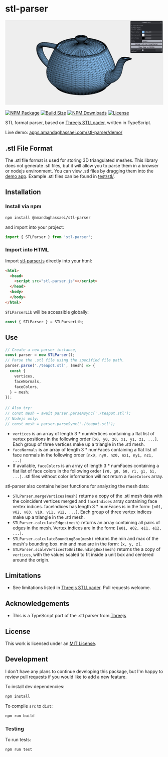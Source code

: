 # stl-parser
[![stl-parser main image](./main-image.jpg)](https://apps.amandaghassaei.com/stl-parser/demo/)

[![NPM Package](https://img.shields.io/npm/v/@amandaghassaei/stl-parser)](https://www.npmjs.com/package/@amandaghassaei/stl-parser)
[![Build Size](https://img.shields.io/bundlephobia/min/@amandaghassaei/stl-parser)](https://bundlephobia.com/result?p=@amandaghassaei/stl-parser)
[![NPM Downloads](https://img.shields.io/npm/dw/@amandaghassaei/stl-parser)](https://www.npmtrends.com/@amandaghassaei/stl-parser)
[![License](https://img.shields.io/npm/l/@amandaghassaei/stl-parser)](https://github.com/amandaghassaei/stl-parser/blob/main/LICENSE.txt)

STL format parser, based on [Threejs STLLoader](https://github.com/mrdoob/three.js/blob/dev/examples/jsm/loaders/STLLoader.js), written in TypeScript.

Live demo: [apps.amandaghassaei.com/stl-parser/demo/](https://apps.amandaghassaei.com/stl-parser/demo/)


## .stl File Format

The .stl file format is used for storing 3D triangulated meshes.  This library does not generate .stl files, but it will allow you to parse them in a browser or nodejs environment.  You can view .stl files by dragging them into the [demo app](https://apps.amandaghassaei.com/stl-parser/demo/).  Example .stl files can be found in [test/stl/](https://github.com/amandaghassaei/stl-parser/tree/main/test/stl).


## Installation

### Install via npm

```sh
npm install @amandaghassaei/stl-parser
```

and import into your project:

```js
import { STLParser } from 'stl-parser';
```

### Import into HTML

Import [stl-parser.js](https://github.com/amandaghassaei/stl-parser/blob/main/dist/stl-parser.js) directly into your html:

```html
<html>
  <head>
    <script src="stl-parser.js"></script>
  </head>
  <body>
  </body>
</html>
```

`STLParserLib` will be accessible globally:

```js
const { STLParser } = STLParserLib;
```


## Use

```js
// Create a new parser instance,
const parser = new STLParser();
// Parse the .stl file using the specified file path.
parser.parse('./teapot.stl', (mesh) => {
  const {
    vertices,
    faceNormals,
    faceColors,
  } = mesh;
});

// Also try:
// const mesh = await parser.parseAsync('./teapot.stl');
// Nodejs only:
// const mesh = parser.parseSync('./teapot.stl');
```

- `vertices` is an array of length 3 * numVertices containing a flat list of vertex positions in the following order `[x0, y0, z0, x1, y1, z1, ...]`.  Each group of three vertices make up a triangle in the .stl mesh.
- `faceNormals` is an array of length 3 * numFaces containing a flat list of face normals in the following order `[nx0, ny0, nz0, nx1, ny1, nz1, ...]`
- If available, `faceColors` is an array of length 3 * numFaces containing a flat list of face colors in the following order `[r0, g0, b0, r1, g1, b1, ...]`.  .stl files without color information will not return a `faceColors` array.


stl-parser also contains helper functions for analyzing the mesh data:


- `STLParser.mergeVertices(mesh)` returns a copy of the .stl mesh data with the coincident vertices merged and `faceIndices` array containing face vertex indices.  faceIndices has length 3 * numFaces is in the form: `[v01, v02, v03, v10, v11, v12, ...]`.  Each group of three vertex indices make up a triangle in the .stl mesh.
- `STLParser.calculateEdges(mesh)` returns an array containing all pairs of edges in the mesh.  Vertex indices are in the form: `[e01, e02, e11, e12, ...]`.
- `STLParser.calculateBoundingBox(mesh)` returns the min and max of the mesh's bounding box.  min and max are in the form: `[x, y, z]`.
- `STLParser.scaleVerticesToUnitBoundingBox(mesh)` returns the a copy of `vertices`, with the values scaled to fit inside a unit box and centered around the origin.


## Limitations

- See limitations listed in [Threejs STLLoader](https://github.com/mrdoob/three.js/blob/dev/examples/jsm/loaders/STLLoader.js).  Pull requests welcome.


## Acknowledgements

- This is a TypeScript port of the .stl parser from [Threejs](https://github.com/mrdoob/three.js/blob/dev/examples/jsm/loaders/STLLoader.js)


## License

This work is licensed under an [MIT License](https://github.com/amandaghassaei/stl-parser/blob/main/LICENSE.txt).


## Development

I don't have any plans to continue developing this package, but I'm happy to review pull requests if you would like to add a new feature.

To install dev dependencies:

```sh
npm install
```

To compile `src` to `dist`:

```sh
npm run build
```

### Testing

To run tests:

```sh
npm run test
```

